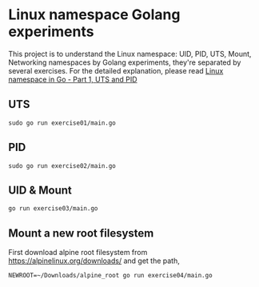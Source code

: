 # Linux namespace Golang experiments
This project is to understand the Linux namespace: UID, PID, UTS, Mount, Networking namespaces by Golang experiments,
they're separated by several exercises.
For the detailed explanation, please read [Linux namespace in Go - Part 1, UTS and PID](https://songrgg.github.io/programming/linux-namespace-part01-uts-pid/)

## UTS
```shell
sudo go run exercise01/main.go
```

## PID
```shell
sudo go run exercise02/main.go
```

## UID & Mount
```shell
go run exercise03/main.go
```

## Mount a new root filesystem
First download alpine root filesystem from https://alpinelinux.org/downloads/ and get the path,
```shell
NEWROOT=~/Downloads/alpine_root go run exercise04/main.go
```
